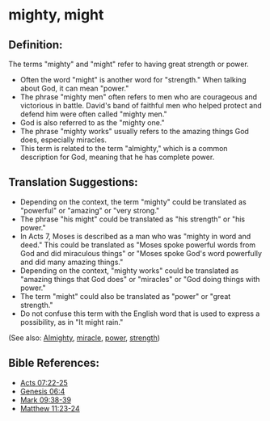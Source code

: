 # mighty, might #

## Definition: ##

The terms "mighty" and "might" refer to having great strength or power.

* Often the word "might" is another word for "strength." When talking about God, it can mean "power."
* The phrase "mighty men" often refers to men who are courageous and victorious in battle. David's band of faithful men who helped protect and defend him were often called "mighty men."
* God is also referred to as the "mighty one."
* The phrase "mighty works" usually refers to the amazing things God does, especially miracles.
* This term is related to the term "almighty," which is a common description for God, meaning that he has complete power.

## Translation Suggestions: ##

* Depending on the context, the term "mighty" could be translated as "powerful" or "amazing" or "very strong."
* The phrase "his might" could be translated as "his strength" or "his power."
* In Acts 7, Moses is described as a man who was "mighty in word and deed." This could be translated as "Moses spoke powerful words from God and did miraculous things" or "Moses spoke God's word powerfully and did many amazing things."
* Depending on the context, "mighty works" could be translated as "amazing things that God does" or "miracles" or "God doing things with power."
* The term "might" could also be translated as "power" or "great strength."
* Do not confuse this term with the English word that is used to express a possibility, as in "It might rain."

(See also: [Almighty](../kt/almighty.md), [miracle](../kt/miracle.md), [power](../kt/power.md), [strength](../other/strength.md))

## Bible References: ##

* [Acts 07:22-25](en/tn/act/help/07/22)
* [Genesis 06:4](en/tn/gen/help/06/04)
* [Mark 09:38-39](en/tn/mrk/help/09/38)
* [Matthew 11:23-24](en/tn/mat/help/11/23)